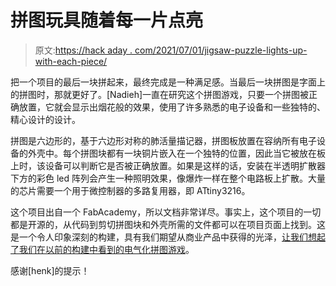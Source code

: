 # 拼图玩具随着每一片点亮

> 原文:[https://hack aday . com/2021/07/01/jigsaw-puzzle-lights-up-with-each-piece/](https://hackaday.com/2021/07/01/jigsaw-puzzle-lights-up-with-each-piece/)

把一个项目的最后一块拼起来，最终完成是一种满足感。当最后一块拼图是字面上的拼图时，那就更好了。[Nadieh]一直在研究这个拼图游戏，只要一个拼图被正确放置，它就会显示出烟花般的效果，使用了许多熟悉的电子设备和一些独特的、精心设计的设计。

拼图是六边形的，基于六边形对称的肺活量描记器，拼图板放置在容纳所有电子设备的外壳中。每个拼图块都有一块铜片嵌入在一个独特的位置，因此当它被放在板上时，该设备可以判断它是否被正确放置。如果是这样的话，安装在半透明扩散器下方的彩色 led 阵列会产生一种照明效果，像爆炸一样在整个电路板上扩散。大量的芯片需要一个用于微控制器的多路复用器，即 ATtiny3216。

这个项目出自一个 FabAcademy，所以文档非常详尽。事实上，这个项目的一切都是开源的，从代码到剪切拼图块和外壳所需的文件都可以在项目页面上找到。这是一个令人印象深刻的构建，具有我们期望从商业产品中获得的光泽，[让我们想起了我们在以前的构建中看到的电气化拼图游戏](https://hackaday.com/2017/07/10/your-puzzles-done-when-the-electronics-says-so/)。

感谢[henk]的提示！